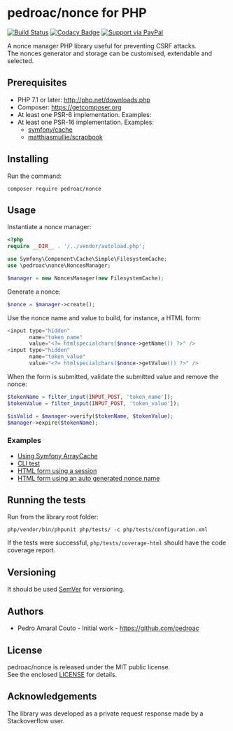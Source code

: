 # pedroac/nonce for PHP

[![Build Status](https://travis-ci.org/pedroac/nonce4php.svg?branch=master)](https://travis-ci.org/pedroac/nonce4php)
[![Codacy Badge](https://api.codacy.com/project/badge/Grade/d099b114ef4f4d99bb1f39a8064aa8c4)](https://app.codacy.com/app/pedroac/nonce4php?utm_source=github.com&utm_medium=referral&utm_content=pedroac/nonce4php&utm_campaign=badger)
[![Support via PayPal](https://img.shields.io/badge/Donate-PayPal-green.svg)](http://paypal.me/pedroac)

A nonce manager PHP library useful for preventing CSRF attacks.  
The nonces generator and storage can be customised, extendable and selected.

## Prerequisites

- PHP 7.1 or later: http://php.net/downloads.php
- Composer: https://getcomposer.org
- At least one PSR-6 implementation. Examples:
- At least one PSR-16 implementation. Examples:
  - [symfony/cache](https://packagist.org/packages/symfony/cache)
  - [matthiasmullie/scrapbook](https://packagist.org/packages/matthiasmullie/scrapbook)

## Installing

Run the command:

`composer require pedroac/nonce`

## Usage

Instantiate a nonce manager:
```php
<?php
require __DIR__ . '/../vendor/autoload.php';

use Symfony\Component\Cache\Simple\FilesystemCache;
use \pedroac\nonce\NoncesManager;

$manager = new NoncesManager(new FilesystemCache);
```

Generate a nonce:
```php
$nonce = $manager->create();
```

Use the nonce name and value to build, for instance, a HTML form:
```php
<input type="hidden"
       name="token_name"
       value="<?= htmlspecialchars($nonce->getName()) ?>" />
<input type="hidden"
       name="token_value"
       value="<?= htmlspecialchars($nonce->getValue()) ?>" />
```

When the form is submitted, validate the submitted value and remove the nonce:
```php
$tokenName = filter_input(INPUT_POST, 'token_name']);
$tokenValue = filter_input(INPUT_POST, 'token_value']);

$isValid = $manager->verify($tokenName, $tokenValue);
$manager->expire($tokenName);
```

### Examples

- [Using Symfony ArrayCache](php/examples/manager.php)
- [CLI test](php/examples/cli-manager-test.php)
- [HTML form using a session](php/examples/phtml-manager-test.php)
- [HTML form using an auto generated nonce name](php/examples/phtml-auto-nonce-name.php)

## Running the tests

Run from the library root folder:

`php/vendor/bin/phpunit php/tests/ -c php/tests/configuration.xml`

If the tests were successful, `php/tests/coverage-html` should have the code coverage report.

## Versioning

It should be used [SemVer](http://semver.org/) for versioning.

## Authors

- Pedro Amaral Couto - Initial work - https://github.com/pedroac

## License

pedroac/nonce is released under the MIT public license.  
See the enclosed [LICENSE](LICENSE) for details.

## Acknowledgements

The library was developed as a private request response made by a Stackoverflow user.